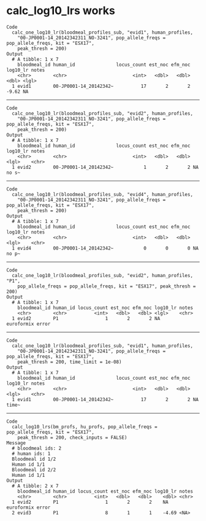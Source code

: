 # calc_log10_lrs works

    Code
      calc_one_log10_lr(bloodmeal_profiles_sub, "evid1", human_profiles,
        "00-JP0001-14_20142342311_NO-3241", pop_allele_freqs = pop_allele_freqs, kit = "ESX17",
        peak_thresh = 200)
    Output
      # A tibble: 1 x 7
        bloodmeal_id human_id               locus_count est_noc efm_noc log10_lr notes
        <chr>        <chr>                        <int>   <dbl>   <dbl>    <dbl> <lgl>
      1 evid1        00-JP0001-14_20142342~          17       2       2    -9.62 NA   

---

    Code
      calc_one_log10_lr(bloodmeal_profiles_sub, "evid2", human_profiles,
        "00-JP0001-14_20142342311_NO-3241", pop_allele_freqs = pop_allele_freqs, kit = "ESX17",
        peak_thresh = 200)
    Output
      # A tibble: 1 x 7
        bloodmeal_id human_id               locus_count est_noc efm_noc log10_lr notes
        <chr>        <chr>                        <int>   <dbl>   <dbl> <lgl>    <chr>
      1 evid2        00-JP0001-14_20142342~           1       2       2 NA       no s~

---

    Code
      calc_one_log10_lr(bloodmeal_profiles_sub, "evid4", human_profiles,
        "00-JP0001-14_20142342311_NO-3241", pop_allele_freqs = pop_allele_freqs, kit = "ESX17",
        peak_thresh = 200)
    Output
      # A tibble: 1 x 7
        bloodmeal_id human_id               locus_count est_noc efm_noc log10_lr notes
        <chr>        <chr>                        <int>   <dbl>   <dbl> <lgl>    <chr>
      1 evid4        00-JP0001-14_20142342~           0       0       0 NA       no p~

---

    Code
      calc_one_log10_lr(bloodmeal_profiles_sub, "evid2", human_profiles, "P1",
        pop_allele_freqs = pop_allele_freqs, kit = "ESX17", peak_thresh = 200)
    Output
      # A tibble: 1 x 7
        bloodmeal_id human_id locus_count est_noc efm_noc log10_lr notes           
        <chr>        <chr>          <int>   <dbl>   <dbl> <lgl>    <chr>           
      1 evid2        P1                 1       2       2 NA       euroformix error

---

    Code
      calc_one_log10_lr(bloodmeal_profiles_sub, "evid1", human_profiles,
        "00-JP0001-14_20142342311_NO-3241", pop_allele_freqs = pop_allele_freqs, kit = "ESX17",
        peak_thresh = 200, time_limit = 1e-08)
    Output
      # A tibble: 1 x 7
        bloodmeal_id human_id               locus_count est_noc efm_noc log10_lr notes
        <chr>        <chr>                        <int>   <dbl>   <dbl> <lgl>    <chr>
      1 evid1        00-JP0001-14_20142342~          17       2       2 NA       time~

---

    Code
      calc_log10_lrs(bm_profs, hu_profs, pop_allele_freqs = pop_allele_freqs, kit = "ESX17",
        peak_thresh = 200, check_inputs = FALSE)
    Message
      # bloodmeal ids: 2
      # human ids: 1
      Bloodmeal id 1/2
      Human id 1/1
      Bloodmeal id 2/2
      Human id 1/1
    Output
      # A tibble: 2 x 7
        bloodmeal_id human_id locus_count est_noc efm_noc log10_lr notes           
        <chr>        <chr>          <int>   <dbl>   <dbl>    <dbl> <chr>           
      1 evid2        P1                 1       2       2    NA    euroformix error
      2 evid3        P1                 8       1       1    -4.69 <NA>            

